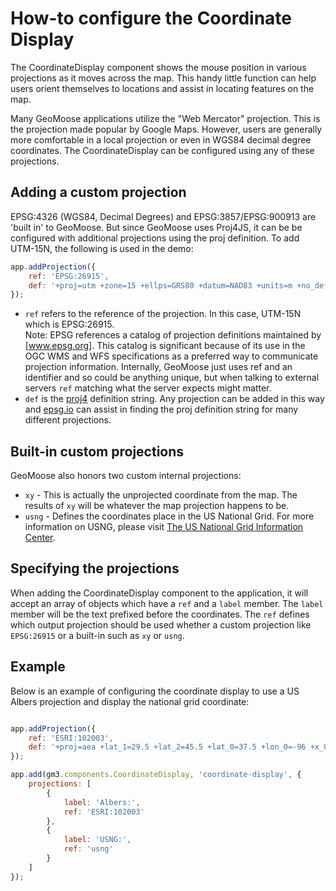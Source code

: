 # How-to configure the Coordinate Display

The CoordinateDisplay component shows the mouse position in various
projections as it moves across the map. This handy little function
can help users orient themselves to locations and assist in locating
features on the map.

Many GeoMoose applications utilize the "Web Mercator" projection. This 
is the projection made popular by Google Maps. However, users are generally
more comfortable in a local projection or even in WGS84 decimal degree 
coordinates. The CoordinateDisplay can be configured using any of these
projections.

## Adding a custom projection

EPSG:4326 (WGS84, Decimal Degrees) and EPSG:3857/EPSG:900913 are 'built in'
to GeoMoose.  But since GeoMoose uses Proj4JS, it can be be configured with
additional projections using the proj definition. To add UTM-15N, the following
is used in the demo:

```javascript
app.addProjection({
    ref: 'EPSG:26915',
    def: '+proj=utm +zone=15 +ellps=GRS80 +datum=NAD83 +units=m +no_defs'
});
```

* `ref` refers to the reference of the projection. In this case, UTM-15N which is
EPSG:26915.  
  Note: EPSG references a catalog of projection definitions 
  maintained by [www.epsg.org]. This catalog is significant 
  because of its use in the OGC WMS and WFS specifications 
  as a preferred way to communicate projection information. 
  Internally, GeoMoose just uses ref and an identifier and so could be 
  anything unique, but when talking to external servers `ref` matching
   what the server expects might matter.
* `def` is the [proj4](http://proj4.org/) definition string.
  Any projection can be added in this way and 
  [epsg.io](http://epsg.io/) can assist in finding
  the proj definition string for many different projections.

## Built-in custom projections

GeoMoose also honors two custom internal projections:

* `xy` - This is actually the unprojected coordinate from the map.
  The results of `xy` will be whatever the map projection happens to be.
* `usng` - Defines the coordinates place in the US National Grid.
  For more information on USNG, please visit 
  [The US National Grid Information Center](http://usngcenter.org/).
  
## Specifying the projections

When adding the CoordinateDisplay component to the application, it will
accept an array of objects which have a `ref` and a `label` member.
The `label` member will be the text prefixed before the coordinates.
The `ref` defines which output projection should be used whether a custom 
projection like `EPSG:26915` or a built-in such as `xy` or `usng`.

## Example

Below is an example of configuring the coordinate display to use
a US Albers projection and display the national grid coordinate:

```javascript

app.addProjection({
    ref: 'ESRI:102003',
    def: '+proj=aea +lat_1=29.5 +lat_2=45.5 +lat_0=37.5 +lon_0=-96 +x_0=0 +y_0=0 +ellps=GRS80 +datum=NAD83 +units=m +no_defs'
});

app.add(gm3.components.CoordinateDisplay, 'coordinate-display', {
    projections: [
        {
            label: 'Albers:',
            ref: 'ESRI:102003'
        },
        {
            label: 'USNG:',
            ref: 'usng'
        }
    ]
});
```

